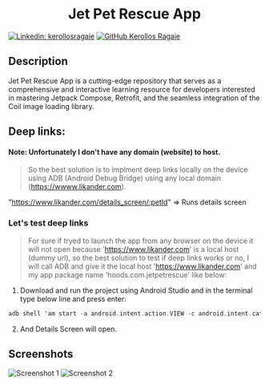 <h1 align="center">Jet Pet Rescue App</h1>

[![Linkedin: kerollosragaie](https://img.shields.io/badge/-kerollosragaie-blue?style=flat-square&logo=Linkedin&logoColor=white&link=https://www.linkedin.com/in/kerollos-ragaie-youssef-b9529aa6/)](https://www.linkedin.com/in/kerollos-ragaie/)
[![GitHub Kerollos Ragaie](https://img.shields.io/github/followers/kerolosragaie?label=follow&style=social)](https://github.com/kerolosragaie)

## Description

Jet Pet Rescue App is a cutting-edge repository that serves as a comprehensive and interactive learning resource for developers interested in mastering Jetpack Compose, Retrofit, and the seamless integration of the Coil image loading library.

## Deep links:
#### Note: Unfortunately I don't have any domain (website) to host.
> So the best solution is to implment deep links locally on the device using ADB (Android Debug Bridge) using any local domain (https://wwww.likander.com).


"https://www.likander.com/details_screen/:petId" => Runs details screen

### Let's test deep links
> For sure if tryed to launch the app from any browser on the device it will not open because 'https://www.likander.com' is a local host (dummy url), so the best solution to test if deep links works or no, I will call ADB and give it the local host 'https://www.likander.com' and my app package name 'hoods.com.jetpetrescue' like below:

1. Download and run the project using Android Studio and in the terminal type below line and press enter:

```Kotlin
adb shell 'am start -a android.intent.action.VIEW -c android.intent.category.BROWSABLE -d "https://www.likander.com/details_screen/3' hoods.com.jetpetrescue
```
2. And Details Screen will open.

## Screenshots

![Screenshot 1](screenshots/screen2.png)
![Screenshot 2](screenshots/screen3.png)
